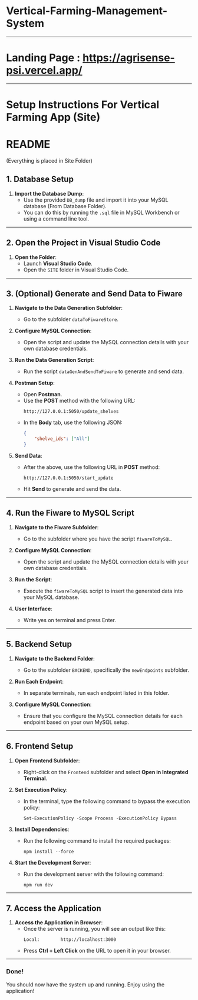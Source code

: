 # Vertical-Farming-Management-System

---
# Landing Page : https://agrisense-psi.vercel.app/
---

# Setup Instructions For Vertical Farming App (Site)


# README 

(Everything is placed in Site Folder)

## 1. Database Setup

1. **Import the Database Dump**:
   - Use the provided `DB_dump` file and import it into your MySQL database (From Database Folder).
   - You can do this by running the `.sql` file in MySQL Workbench or using a command line tool.

---

## 2. Open the Project in Visual Studio Code

1. **Open the Folder**:
   - Launch **Visual Studio Code**.
   - Open the `SITE` folder in Visual Studio Code.

---

## 3. (Optional) Generate and Send Data to Fiware

1. **Navigate to the Data Generation Subfolder**:
   - Go to the subfolder `dataToFiwareStore`.

2. **Configure MySQL Connection**:
   - Open the script and update the MySQL connection details with your own database credentials.

3. **Run the Data Generation Script**:
   - Run the script `dataGenAndSendToFiware` to generate and send data.

4. **Postman Setup**:
   - Open **Postman**.
   - Use the **POST** method with the following URL:
     ```
     http://127.0.0.1:5050/update_shelves
     ```
   - In the **Body** tab, use the following JSON:
     ```json
     {
         "shelve_ids": ["All"]
     }
     ```

5. **Send Data**:
   - After the above, use the following URL in **POST** method:
     ```
     http://127.0.0.1:5050/start_update
     ```
   - Hit **Send** to generate and send the data.

---

## 4. Run the Fiware to MySQL Script

1. **Navigate to the Fiware Subfolder**:
   - Go to the subfolder where you have the script `fiwareToMySQL`.

2. **Configure MySQL Connection**:
   - Open the script and update the MySQL connection details with your own database credentials.

3. **Run the Script**:
   - Execute the `fiwareToMySQL` script to insert the generated data into your MySQL database.

4. **User Interface**:
   - Write yes on terminal and press Enter.

---

## 5. Backend Setup

1. **Navigate to the Backend Folder**:
   - Go to the subfolder `BACKEND`, specifically the `newEndpoints` subfolder.

2. **Run Each Endpoint**:
   - In separate terminals, run each endpoint listed in this folder.

3. **Configure MySQL Connection**:
   - Ensure that you configure the MySQL connection details for each endpoint based on your own MySQL setup.

---

## 6. Frontend Setup

1. **Open Frontend Subfolder**:
   - Right-click on the `Frontend` subfolder and select **Open in Integrated Terminal**.

2. **Set Execution Policy**:
   - In the terminal, type the following command to bypass the execution policy:
     ```
     Set-ExecutionPolicy -Scope Process -ExecutionPolicy Bypass
     ```

3. **Install Dependencies**:
   - Run the following command to install the required packages:
     ```
     npm install --force
     ```

4. **Start the Development Server**:
   - Run the development server with the following command:
     ```
     npm run dev
     ```

---

## 7. Access the Application

1. **Access the Application in Browser**:
   - Once the server is running, you will see an output like this:
     ```
     Local:        http://localhost:3000
     ```
   - Press **Ctrl + Left Click** on the URL to open it in your browser.

---

### Done!

You should now have the system up and running. Enjoy using the application!
